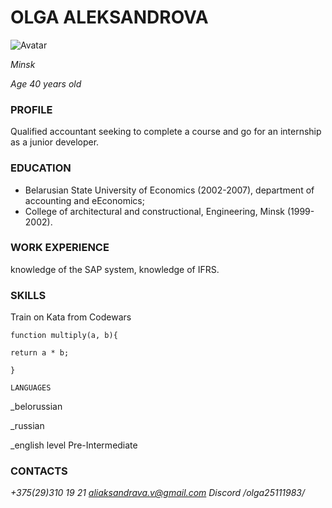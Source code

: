 # OLGA ALEKSANDROVA

![Avatar](https://myoctocat.com/assets/images/base-octocat.svg)

*Minsk*

*Age 40 years old*


### PROFILE

Qualified accountant seeking to complete a course and go for an internship as a junior developer.

### EDUCATION

+ Belarusian State University of Economics (2002-2007), department of accounting and eEconomics;
+ College of architectural and constructional,  Engineering, Minsk (1999-2002).

### WORK EXPERIENCE

knowledge of the SAP system, knowledge of IFRS.

### SKILLS

Train on Kata from Codewars

    function multiply(a, b){

    return a * b;

    }
    
    LANGUAGES

_belorussian

_russian

_english level Pre-Intermediate 

### CONTACTS

*+375(29)310 19 21*
*aliaksandrava.v@gmail.com*
*Discord /olga25111983/*
